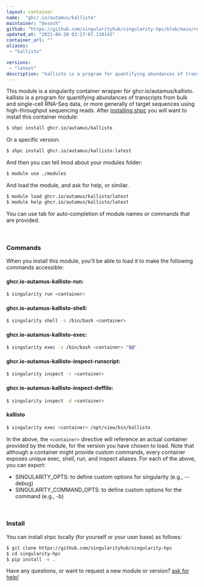 ```yaml
---
layout: container
name:  "ghcr.io/autamus/kallisto"
maintainer: "@vsoch"
github: "https://github.com/singularityhub/singularity-hpc/blob/main/registry/ghcr.io/autamus/kallisto/container.yaml"
updated_at: "2021-04-20 02:17:07.110143"
container_url: ""
aliases:
 - "kallisto"

versions:
 - "latest"
description: "kallisto is a program for quantifying abundances of transcripts from bulk and single-cell RNA-Seq data, or more generally of target sequences using high-throughput sequencing reads."
---
```


This module is a singularity container wrapper for ghcr.io/autamus/kallisto.
kallisto is a program for quantifying abundances of transcripts from bulk and single-cell RNA-Seq data, or more generally of target sequences using high-throughput sequencing reads.
After [installing shpc](#install) you will want to install this container module:

```bash
$ shpc install ghcr.io/autamus/kallisto
```

Or a specific version:

```bash
$ shpc install ghcr.io/autamus/kallisto:latest
```

And then you can tell lmod about your modules folder:

```bash
$ module use ./modules
```

And load the module, and ask for help, or similar.

```bash
$ module load ghcr.io/autamus/kallisto/latest
$ module help ghcr.io/autamus/kallisto/latest
```

You can use tab for auto-completion of module names or commands that are provided.

<br>

### Commands

When you install this module, you'll be able to load it to make the following commands accessible:

#### ghcr.io-autamus-kallisto-run:

```bash
$ singularity run <container>
```

#### ghcr.io-autamus-kallisto-shell:

```bash
$ singularity shell -s /bin/bash <container>
```

#### ghcr.io-autamus-kallisto-exec:

```bash
$ singularity exec -s /bin/bash <container> "$@"
```

#### ghcr.io-autamus-kallisto-inspect-runscript:

```bash
$ singularity inspect -r <container>
```

#### ghcr.io-autamus-kallisto-inspect-deffile:

```bash
$ singularity inspect -d <container>
```


#### kallisto
       
```bash
$ singularity exec <container> /opt/view/bin/kallisto
```



In the above, the `<container>` directive will reference an actual container provided
by the module, for the version you have chosen to load. Note that although a container
might provide custom commands, every container exposes unique exec, shell, run, and
inspect aliases. For each of the above, you can export:

 - SINGULARITY_OPTS: to define custom options for singularity (e.g., --debug)
 - SINGULARITY_COMMAND_OPTS: to define custom options for the command (e.g., -b)

<br>
  
### Install

You can install shpc locally (for yourself or your user base) as follows:

```bash
$ git clone https://github.com/singularityhub/singularity-hpc
$ cd singularity-hpc
$ pip install -e .
```

Have any questions, or want to request a new module or version? [ask for help!](https://github.com/singularityhub/singularity-hpc/issues)